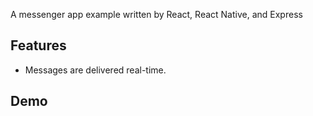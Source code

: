 A messenger app example written by React, React Native, and Express

## Features

- Messages are delivered real-time.

## Demo
